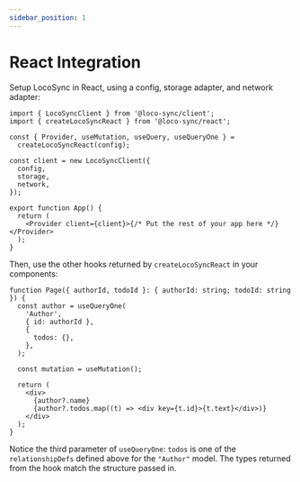```yaml
---
sidebar_position: 1
---
```


# React Integration

Setup LocoSync in React, using a config, storage adapter, and network adapter:

```tsx
import { LocoSyncClient } from '@loco-sync/client';
import { createLocoSyncReact } from '@loco-sync/react';

const { Provider, useMutation, useQuery, useQueryOne } =
  createLocoSyncReact(config);

const client = new LocoSyncClient({
  config,
  storage,
  network,
});

export function App() {
  return (
    <Provider client={client}>{/* Put the rest of your app here */}</Provider>
  );
}
```

Then, use the other hooks returned by `createLocoSyncReact` in your components:

<!-- TODO: Use Mutations -->

```tsx
function Page({ authorId, todoId }: { authorId: string; todoId: string }) {
  const author = useQueryOne(
    'Author',
    { id: authorId },
    {
      todos: {},
    },
  );

  const mutation = useMutation();

  return (
    <div>
      {author?.name}
      {author?.todos.map((t) => <div key={t.id}>{t.text}</div>)}
    </div>
  );
}
```

Notice the third parameter of `useQueryOne`: `todos` is one of the `relationshipDefs` defined above for the `"Author"` model. The types returned from the hook match the structure passed in.

<!-- Describe all of the return values of createLocoSyncReact -->

<!-- Filtering (just "inArray" for now) -->
